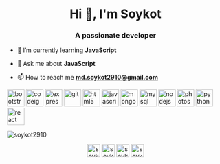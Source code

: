 <h1 align="center">Hi 👋, I'm Soykot</h1>
<h3 align="center">A passionate developer</h3>

- 🌱 I’m currently learning **JavaScript**

- 💬 Ask me about **JavaScript**

- 📫 How to reach me **md.soykot2910@gmail.com**

<p align="left"><img src="https://devicons.github.io/devicon/devicon.git/icons/bootstrap/bootstrap-plain.svg" alt="bootstrap" width="40" height="40"/> <img src="https://cdn.worldvectorlogo.com/logos/codeigniter.svg" alt="codeigniter" width="40" height="40"/> <img src="https://devicons.github.io/devicon/devicon.git/icons/express/express-original-wordmark.svg" alt="express" width="40" height="40"/> <img src="https://www.vectorlogo.zone/logos/git-scm/git-scm-icon.svg" alt="git" width="40" height="40"/> <img src="https://devicons.github.io/devicon/devicon.git/icons/html5/html5-original-wordmark.svg" alt="html5" width="40" height="40"/> <img src="https://devicons.github.io/devicon/devicon.git/icons/javascript/javascript-original.svg" alt="javascript" width="40" height="40"/> <img src="https://devicons.github.io/devicon/devicon.git/icons/mongodb/mongodb-original-wordmark.svg" alt="mongodb" width="40" height="40"/> <img src="https://devicons.github.io/devicon/devicon.git/icons/mysql/mysql-original-wordmark.svg" alt="mysql" width="40" height="40"/> <img src="https://devicons.github.io/devicon/devicon.git/icons/nodejs/nodejs-original-wordmark.svg" alt="nodejs" width="40" height="40"/> <img src="https://devicons.github.io/devicon/devicon.git/icons/photoshop/photoshop-plain.svg" alt="photoshop" width="40" height="40"/> <img src="https://devicons.github.io/devicon/devicon.git/icons/python/python-original.svg" alt="python" width="40" height="40"/> <img src="https://devicons.github.io/devicon/devicon.git/icons/react/react-original-wordmark.svg" alt="react" width="40" height="40"/></p><p><img align="center" src="https://github-readme-stats.vercel.app/api/top-langs/?username=soykot2910&layout=compact&hide=html" alt="soykot2910" /></p>

<p align="center">
<a href="https://twitter.com/soykot2910" target="blank"><img align="center" src="https://cdn.jsdelivr.net/npm/simple-icons@3.0.1/icons/twitter.svg" alt="soykot2910" height="30" width="30" /></a>
<a href="https://linkedin.com/in/soykot2910" target="blank"><img align="center" src="https://cdn.jsdelivr.net/npm/simple-icons@3.0.1/icons/linkedin.svg" alt="soykot2910" height="30" width="30" /></a>
<a href="https://fb.com/soykot2910" target="blank"><img align="center" src="https://cdn.jsdelivr.net/npm/simple-icons@3.0.1/icons/facebook.svg" alt="soykot2910" height="30" width="30" /></a>
<a href="https://instagram.com/soykot2910" target="blank"><img align="center" src="https://cdn.jsdelivr.net/npm/simple-icons@3.0.1/icons/instagram.svg" alt="soykot2910" height="30" width="30" /></a>
</p>
